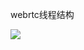 webrtc线程结构

![](http://harukaze-file.oss-cn-shanghai.aliyuncs.com/noting/picture/%E5%AD%A6%E4%B9%A0%E7%AC%94%E8%AE%B0/3.png)

